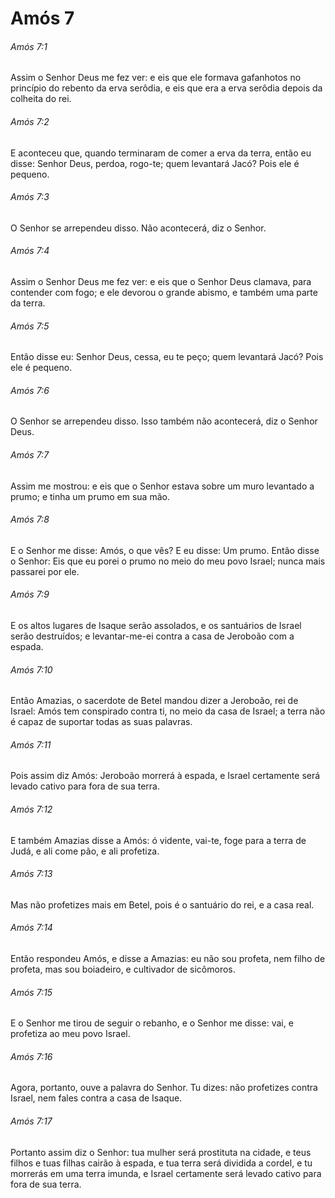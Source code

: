 # Amós 7

###### Amós 7:1

Assim o Senhor Deus me fez ver: e eis que ele formava gafanhotos no princípio do rebento da erva serôdia, e eis que era a erva serôdia depois da colheita do rei.

###### Amós 7:2

E aconteceu que, quando terminaram de comer a erva da terra, então eu disse: Senhor Deus, perdoa, rogo-te; quem levantará Jacó? Pois ele é pequeno.

###### Amós 7:3

O Senhor se arrependeu disso. Não acontecerá, diz o Senhor.

###### Amós 7:4

Assim o Senhor Deus me fez ver: e eis que o Senhor Deus clamava, para contender com fogo; e ele devorou o grande abismo, e também uma parte da terra.

###### Amós 7:5

Então disse eu: Senhor Deus, cessa, eu te peço; quem levantará Jacó? Pois ele é pequeno.

###### Amós 7:6

O Senhor se arrependeu disso. Isso também não acontecerá, diz o Senhor Deus.

###### Amós 7:7

Assim me mostrou: e eis que o Senhor estava sobre um muro levantado a prumo; e tinha um prumo em sua mão.

###### Amós 7:8

E o Senhor me disse: Amós, o que vês? E eu disse: Um prumo. Então disse o Senhor: Eis que eu porei o prumo no meio do meu povo Israel; nunca mais passarei por ele.

###### Amós 7:9

E os altos lugares de Isaque serão assolados, e os santuários de Israel serão destruídos; e levantar-me-ei contra a casa de Jeroboão com a espada.

###### Amós 7:10

Então Amazias, o sacerdote de Betel mandou dizer a Jeroboão, rei de Israel: Amós tem conspirado contra ti, no meio da casa de Israel; a terra não é capaz de suportar todas as suas palavras.

###### Amós 7:11

Pois assim diz Amós: Jeroboão morrerá à espada, e Israel certamente será levado cativo para fora de sua terra.

###### Amós 7:12

E também Amazias disse a Amós: ó vidente, vai-te, foge para a terra de Judá, e ali come pão, e ali profetiza.

###### Amós 7:13

Mas não profetizes mais em Betel, pois é o santuário do rei, e a casa real.

###### Amós 7:14

Então respondeu Amós, e disse a Amazias: eu não sou profeta, nem filho de profeta, mas sou boiadeiro, e cultivador de sicômoros.

###### Amós 7:15

E o Senhor me tirou de seguir o rebanho, e o Senhor me disse: vai, e profetiza ao meu povo Israel.

###### Amós 7:16

Agora, portanto, ouve a palavra do Senhor. Tu dizes: não profetizes contra Israel, nem fales contra a casa de Isaque.

###### Amós 7:17

Portanto assim diz o Senhor: tua mulher será prostituta na cidade, e teus filhos e tuas filhas cairão à espada, e tua terra será dividida a cordel, e tu morrerás em uma terra imunda, e Israel certamente será levado cativo para fora de sua terra.

